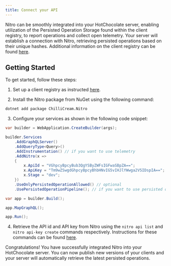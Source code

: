 ```yaml
---
title: Connect your API
---
```


Nitro can be smoothly integrated into your HotChocolate server, enabling utilization of the Persisted Operation Storage found within the client registry, to report operations and collect open telemetry. Your server will establish a connection with Nitro, retrieving persisted operations based on their unique hashes. Additional information on the client registry can be found [here](/docs/nitro/apis/client-registry).

## Getting Started

To get started, follow these steps:

1. Set up a client registry as instructed [here](/docs/nitro/apis/client-registry).

2. Install the Nitro package from NuGet using the following command:

```bash
dotnet add package ChilliCream.Nitro
```

3. Configure your services as shown in the following code snippet:

```csharp
var builder = WebApplication.CreateBuilder(args);

builder.Services
    .AddGraphQLServer()
    .AddQueryType<Query>()
    .AddInstrumentation() // if you want to use telemetry
    .AddNitro(x =>
    {
        x.ApiId = "VGhpcyBpcyBub3QgYSByZWFsIGFwaSBpZA==";
        x.ApiKey = "Tm9wZSwgdGhpcyBpcyBhbHNvIG5vIHJlYWwga2V5IDspIA==";
        x.Stage = "dev";
    })
    .UseOnlyPersistedOperationAllowed() // optional
    .UsePersistedOperationPipeline(); // if you want to use persisted operations

var app = builder.Build();

app.MapGraphQL();

app.Run();
```

4. Retrieve the API id and API key from Nitro using the `nitro api list` and `nitro api-key create` commands respectively. Instructions for these commands can be found [here](/docs/nitro/cli).

Congratulations! You have successfully integrated Nitro into your HotChocolate server. You can now publish new versions of your clients and your server will automatically retrieve the latest persisted operations.

<!-- spell-checker:ignore Ghpcy, Bpcy, ZWFs -->
